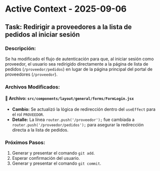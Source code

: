 # Active Context - 2025-09-06

## Task: Redirigir a proveedores a la lista de pedidos al iniciar sesión

### Descripción:
Se ha modificado el flujo de autenticación para que, al iniciar sesión como proveedor, el usuario sea redirigido directamente a la página de lista de pedidos (`/proveedor/pedidos`) en lugar de la página principal del portal de proveedores (`/proveedor`).

### Archivos Modificados:

#### 📄 **Archivo:** `src/components/layout/general/forms/FormLogin.jsx`
*   **Cambio:** Se actualizó la lógica de redirección dentro del `useEffect` para el rol `PROVEEDOR`.
*   **Detalle:** La línea `router.push('/proveedor');` fue cambiada a `router.push('/proveedor/pedidos');` para asegurar la redirección directa a la lista de pedidos.

### Próximos Pasos:
1.  Generar y presentar el comando `git add`.
2.  Esperar confirmación del usuario.
3.  Generar y presentar el comando `git commit`.
